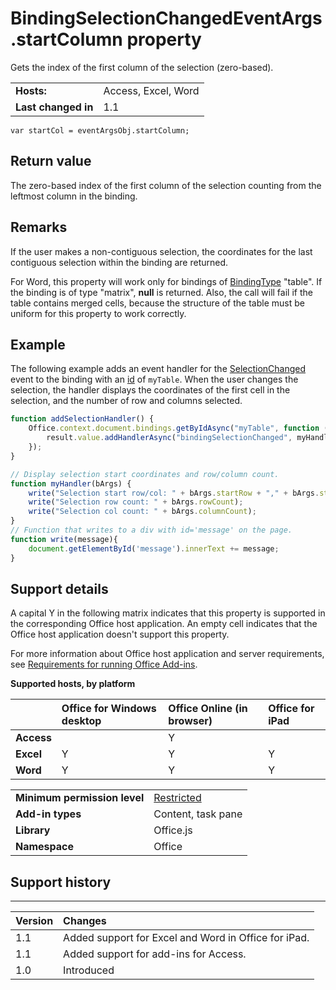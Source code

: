 
# BindingSelectionChangedEventArgs.startColumn property
Gets the index of the first column of the selection (zero-based).

|||
|:-----|:-----|
|**Hosts:**|Access, Excel, Word|
|**Last changed in**|1.1|

```
var startCol = eventArgsObj.startColumn;
```


## Return value

The zero-based index of the first column of the selection counting from the leftmost column in the binding.


## Remarks

If the user makes a non-contiguous selection, the coordinates for the last contiguous selection within the binding are returned. 

For Word, this property will work only for bindings of [BindingType](/reference/shared/bindingtype-enumeration.md) "table". If the binding is of type "matrix", **null** is returned. Also, the call will fail if the table contains merged cells, because the structure of the table must be uniform for this property to work correctly.


## Example

The following example adds an event handler for the [SelectionChanged](/reference/shared/binding.bindingselectionchangedevent.md) event to the binding with an [id](/reference/shared/binding.id.md) of `myTable`. When the user changes the selection, the handler displays the coordinates of the first cell in the selection, and the number of row and columns selected.


```js
function addSelectionHandler() {
    Office.context.document.bindings.getByIdAsync("myTable", function (result) {
        result.value.addHandlerAsync("bindingSelectionChanged", myHandler);
    });
}

// Display selection start coordinates and row/column count.
function myHandler(bArgs) {
    write("Selection start row/col: " + bArgs.startRow + "," + bArgs.startColumn);
    write("Selection row count: " + bArgs.rowCount);
    write("Selection col count: " + bArgs.columnCount);
}
// Function that writes to a div with id='message' on the page.
function write(message){
    document.getElementById('message').innerText += message; 
}
```


## Support details


A capital Y in the following matrix indicates that this property is supported in the corresponding Office host application. An empty cell indicates that the Office host application doesn't support this property.

For more information about Office host application and server requirements, see [Requirements for running Office Add-ins](../../docs/overview/requirements-for-running-office-add-ins.md).


**Supported hosts, by platform**


||**Office for Windows desktop**|**Office Online (in browser)**|**Office for iPad**|
|:-----|:-----|:-----|:-----|
|**Access**||Y||
|**Excel**|Y|Y|Y|
|**Word**|Y|Y|Y|

|||
|:-----|:-----|
|**Minimum permission level**|[Restricted](../../docs/develop/requesting-permissions-for-api-use-in-content-and-task-pane-add-ins.md)|
|**Add-in types**|Content, task pane|
|**Library**|Office.js|
|**Namespace**|Office|

## Support history



****


|**Version**|**Changes**|
|:-----|:-----|
|1.1|Added support for Excel and Word in Office for iPad.|
|1.1|Added support for add-ins for Access.|
|1.0|Introduced|

